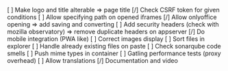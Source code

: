 [ ] Make logo and title alterable => page title
[/] Check CSRF token for given conditions
[ ] Allow specifying path on opened iframes
[/] Allow onlyoffice opening => add saving and converting
[ ] Add security headers (check with mozilla observatory) => remove duplicate headers on appserver
[/] Do mobile integration (PWA like)
[ ] Correct images display
[ ] Sort files in explorer
[ ] Handle already existing files on paste
[ ] Check sonarqube code smells
[ ] Push mime types in container
[ ] Gatling performance tests (proxy overhead)
[ ] Allow translations
[/] Documentation and video
